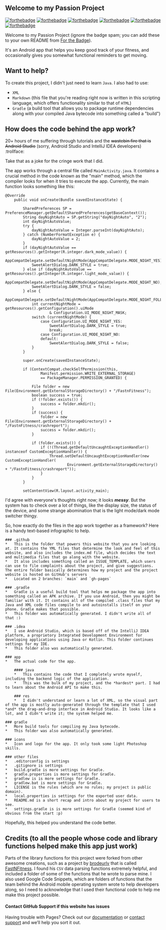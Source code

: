 ## Welcome to my Passion Project

[![forthebadge](https://forthebadge.com/images/badges/gluten-free.svg)](https://forthebadge.com)
[![forthebadge](https://forthebadge.com/images/badges/made-with-crayons.svg)](https://forthebadge.com)
[![forthebadge](https://forthebadge.com/images/badges/built-for-android.svg)](https://forthebadge.com)
[![forthebadge](https://forthebadge.com/images/badges/it-works-why.svg)](https://forthebadge.com)
[![forthebadge](https://forthebadge.com/images/badges/made-with-java.svg)](https://forthebadge.com)
[![forthebadge](https://forthebadge.com/images/badges/60-percent-of-the-time-works-every-time.svg)](https://forthebadge.com)

Welcome to my Passion Project (ignore the badge spam; you can add these to your own README from
[For the Badge](https://www.forthebadge.com)).

It's an Android app that helps you keep good track of your fitness, and occasionally gives you
somewhat functional reminders to get moving.

## Want to help?

To create this project, I didn't just need to learn `Java`. I also had to use:

*   `XML`
*   `Markdown` (this file that you're reading right now is written in this scripting language,
    which offers functionality similar to that of `HTML`)
*   `Gradle` (a build tool that allows you to package runtime dependencies along with your
    compiled Java bytecode into something called a "build")


## How does the code behind the app work?

20+ hours of me suffering through tutorials and the ~~wastebin fire that is Android Studio~~
(sorry, Android Studio and IntelliJ IDEA developers) :trollface:

Take that as a joke for the cringe work that I did.

The app works through a central file called `MainActivity.java`.
It contains a crucial method in the code known as the "main" method, which the compiler looks for
when it tries to execute the app. Currently, the main function looks something like this:

    @Override
        public void onCreate(Bundle savedInstanceState) {

            SharedPreferences SP = PreferenceManager.getDefaultSharedPreferences(getBaseContext());
            String dayNightAuto = SP.getString("dayNightAuto", "2");
            int dayNightAutoValue;
            try {
                dayNightAutoValue = Integer.parseInt(dayNightAuto);
            } catch (NumberFormatException e) {
                dayNightAutoValue = 2;
            }
            if (dayNightAutoValue == getResources().getInteger(R.integer.dark_mode_value)) {
                AppCompatDelegate.setDefaultNightMode(AppCompatDelegate.MODE_NIGHT_YES);
                SweetAlertDialog.DARK_STYLE = true;
            } else if (dayNightAutoValue == getResources().getInteger(R.integer.light_mode_value)) {
                AppCompatDelegate.setDefaultNightMode(AppCompatDelegate.MODE_NIGHT_NO);
                SweetAlertDialog.DARK_STYLE = false;
            } else {
                AppCompatDelegate.setDefaultNightMode(AppCompatDelegate.MODE_NIGHT_FOLLOW_SYSTEM);
                int currentNightMode = getResources().getConfiguration().uiMode
                        & Configuration.UI_MODE_NIGHT_MASK;
                switch (currentNightMode) {
                    case Configuration.UI_MODE_NIGHT_YES:
                        SweetAlertDialog.DARK_STYLE = true;
                        break;
                    case Configuration.UI_MODE_NIGHT_NO:
                    default:
                        SweetAlertDialog.DARK_STYLE = false;
                }
            }

            super.onCreate(savedInstanceState);

            if (ContextCompat.checkSelfPermission(this,
                    Manifest.permission.WRITE_EXTERNAL_STORAGE)
                    == PackageManager.PERMISSION_GRANTED) {

                File folder = new File(Environment.getExternalStorageDirectory() + "/FastnFitness");
                boolean success = true;
                if (!folder.exists()) {
                    success = folder.mkdir();
                }
                if (success) {
                    folder = new File(Environment.getExternalStorageDirectory() + "/FastnFitness/crashreport");
                    success = folder.mkdir();
                }

                if (folder.exists()) {
                    if (!(Thread.getDefaultUncaughtExceptionHandler() instanceof CustomExceptionHandler)) {
                        Thread.setDefaultUncaughtExceptionHandler(new CustomExceptionHandler(
                                Environment.getExternalStorageDirectory() + "/FastnFitness/crashreport"));
                    }
                }
            }

            setContentView(R.layout.activity_main);

I'd agree with everyone's thoughts right now; it looks ***messy***. But the system has to check over
a lot of things, like the display size, the status of the device, and some strange abomination that
is the light mode/dark mode switcher thingy.

So, how exactly do the files in the app work together as a framework?
Here is a handy text-based infographic to help.

    ### .github
    *   This is the folder that powers this website that you are looking at. It contains the YML files that determine the look and feel of this website, and also includes the index.md file, which decides the text and multimedia files that go along with the website.
    *   It also includes something called an ISSUE_TEMPLATE, which users can use to file complaints about the project, and give suggestions. The entire folder basically determines how my project and the project website is hosted on GitHub's servers
    *   Located on 2 branches: `main` and `gh-pages`
    
    ### .gradle
    *   Gradle is a useful build tool that helps me package the app into something called an APK archive. If you use Android, then you might be familiar with it. It contains all of the compiled .class files that my Java and XML code files compile to and autoinstalls itself on your phone. Gradle makes that possible. 
    *   This folder was automatically generated. I didn't write all of that :)
    
    ### .idea
    *   I use Android Studio, which is based off of the IntelliJ IDEA platform, a proprietory Integrated Development Environment for developing applications using Java or Kotlin. This folder continues settings for my IDE.
    *   This folder also was automatically generated.
    
    ### app
    *   The actual code for the app.
    
        #### java
        *   This contains the code that I completely wrote myself, including the backend logic of the application.
        *   This was the bulk of my project, and the *hardest* part. I had to learn about the Android API to make this.
        
        ### res
        *   I didn't understand or learn a lot of XML, so the visual part of the app is mostly auto-generated through the template that I used *and* the drag-and-drop interface in Android Studio. It looks like a lot, and I didn't write it; the system helped me.
    
    ### gradle
    *   More build tools for compiling my Java bytecode. 
    *   This folder was also automatically generated. 
    
    ### icons
    *   Icon and logo for the app. It only took some light Photoshop skills.
    
    ### other files
    *   .editorconfig is settings
    *   .gitignore is settings
    *   build.gradle is more settings for Gradle.
    *   gradle.properties is more settings for Gradle.
    *   gradlew is is more settings for Gradle.
    *   gradlew.bat is more settings for Gradle.
    *   LICENSE is the rules (which are no rules; my project is public domain).
    *   local.properties is settings for the exported user data.
    *   README.md is a short recap and intro about my project for users to see.
    *   settings.gradle is is more settings for Gradle (seemed kind of obvious from the start :p)

Hopefully, this helped you understand the code better.

## Credits (to all the people whose code and library functions helped make this app just work)

Parts of the library functions for this project were forked from other awesome creations, such as
a project by [brodeurlv](https://www.github.com/brodeurlv) that is called
[FastNFitness](https://www.github/com/brodeurlv/fastnfitness). I found his `CSV` data parsing
functions extremely helpful, and included a folder of some of the functions that he wrote to parse
mine. I also used Google Code Snippets, which are folders of functions that the team behind the
Android mobile operating system wrote to help developers along, so I need to acknowledge that I
used their functional code to help me make this project possible.

#### Contact GitHub Support if this website has issues

Having trouble with Pages? Check out our [documentation](https://docs.github.com/categories/github-pages-basics/) or [contact support](https://support.github.com/contact) and we’ll help you sort it out.
